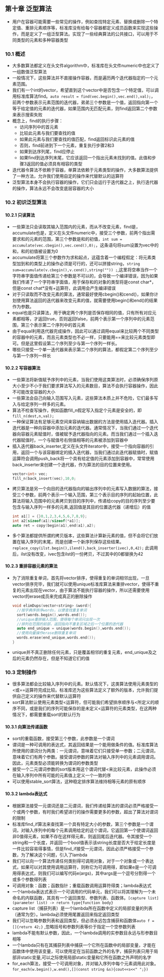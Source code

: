 ## 第十章 泛型算法
  + 用户在容器可能需要一些常见的操作，例如查找特定元素、替换或删除一个特定值、重排元素顺序等，标准库没有给每个容器都定义成员函数来实现这些操作，而是定义了一组泛型算法。实现了一些经典算法的公共接口，可以用于不同类型的元素和多种容器类型

### 10.1 概述
  + 大多数算法都定义在头文件algorithm中，标准库在头文件numeric中也定义了一组数值泛型算法
  + 一般情况下，这些算法并不直接操作容器，而是遍历两个迭代器指定的一个元素范围。
  + 我们有一个int的vector，希望直到这个vector中是否包含一个特定值，可以调用标准库算法find。`auto result = find(vec.begin(),vec.end(),val);`，前两个参数表示元素范围的迭代器，弟弟三个参数是一个值，返回指向第一个等于给定值的元素的迭代器，如果范围内无匹配元素，则find返回第二个参数来表示搜索失败
  + 概念上，find的执行步骤：
    + 访问序列中的首元素
    + 比较此元素与我们要查找的值
    + 如果此元素与我们要查找的值匹配，find返回标识此元素的值
    + 否则，find前进到下一个元素，重复执行步骤2和3
    + 如果到达序列尾，find应停止
    + 如果find到达序列末尾，它应该返回一个指出元素未找到的值。此值和步骤3返回的值必须具有相容的类型
  + 迭代器令算法不依赖于容器，单算法依赖于元素类型的操作，大多数算法提供了一种方法，允许我们使用自定的操作来代替默认的运算符
  + 泛型算法本身不会执行容器的操作，它们只会运行于迭代器之上，执行迭代器的操作，算法永远不会改变底层容器的大小

### 10.2 初识泛型算法
#### 10.2.1 只读算法
  + 一些算法只会读取其输入范围内的元素，而从不改变元素，find是，accumulate也是，定义在头文件numeric中，接受三个参数，前两个指出需要求和的元素的范围，第三个参数是和的初值，`int sum = accumulate(vec.cbegin(),vec.cend(),0);`，这条语句将sum设置为vec中的和，和的初值被设置为0
  + accumulate将第三个参数作为求和起点，这蕴含着一个编程假定：将元素类型加到和的类型上的操作必须是可行的，还可以拼接string，`string sum=accumulate(v.cbegin(),v.cend(),string("")) ;`,这里将空串当作一个字符串字面值传递给第三个参数是不可以的，会导致一个编译错误，因为如果我们传递了一个字符串字面值，用于保存和的对象的类型将是const char\*，但是const chat\*没有+运算符，此调用会产生编译错误
  + 对于只读取而不改变元素的算法，通常最好使用cbegin()和cend()，如果你计划使用算法返回的迭代器来改变元素的值，就需要使用begin()和end()的结果作为参数。
  + equal也是只读算法，用于确定两个序列是否保存相同的值，只有所有对应元素都相等，才返回true，否则返回false，前两个表示第一个序列中的元素范围，第三个表示第二个序列中的首元素
  + 由于equal利用迭代器完成操作，因此可以通过调用equal来比较两个不同类型的容器中的元素，而且元素类型也不必一样，只要能用==来比较元素类型即可。但是这里假设第二个序列至少与第一个序列一样长。
  + 哪些只接受一个单一迭代器来表示第二个序列的算法，都假定第二个序列至少与第一个序列一样长

#### 10.2.2 写容器算法
  + 一些算法将新值赋予序列中的元素，当我们使用这类算法时，必须确保序列原大小至少不小于我们要求算法写入的元素数目，算法不会执行容器操作，因此不可能改变容器的大小
  + 一些算法会自己向输入范围写入元素，这些算法本质上并不危险，它们最多写入与给定序列一样多的元素。
  + 算法不检查写操作，例如函数fill_n假定写入指定个元素是安全的，即`fill_n(dest,n,val);`
  + 一种保证算法有足够元素空间来容纳输出数据的方法是使用插入迭代器。插入迭代器是一种向容器中添加元素的迭代器。通常情况下，当我们通过一个迭代器向容器元素赋值时，值被赋予迭代器指向的元素。而当我们通过一个插入迭代器赋值时，一个与赋值号右侧值相等的元素被添加到容器中
  + 插入迭代器back_inserter,定义在头文件iterator中，接受一个指向容器的引用，返回一个与该容器绑定的插入迭代器，当我们通过此迭代器赋值时，赋值运算符会调用push_back将一个具有给定值的元素添加到容器中，常常使用back_inserter来创建一个迭代器，作为算法的目的位置来使用。
    ```cpp
    vector<int> vec;
    fill_n(back_insert(vec),10,0;
    ```
  + 拷贝算法是另一个向目的迭代器指向的输出序列中的元素写入数据的算法，接受三个参数，前两个表示一个输入范围，第三个表示目的序列的起始位置，此算法将输入范围中的元素拷贝到目的序列中，传递给copy的目的序列至少要包含与输入序列一样多的元素,返回值是其目的位置迭代器（递增后）的值
    ```cpp
    int a1[] = {}0,1,2,3,4,5,6,7,8,9};
    int a2[sizeof(a1)/sizeof(*a1)];
    auto ret = copy(begin(a1),end(a1),a2);
    ```
  + 多个算法都提供所谓的拷贝版本，这些算法计算新元素的值，但不会将它们放置在输入序列的末尾，而是创建一个新序列保存这些结果。`replace_copy(ilst.begin(),ilend(),back_inserter(ivec),0,42);` 此调用后，ilst没有改变，ivec包含ilst的一份拷贝，不过其中的0都替换为42

#### 10.2.3 重排容器元素的算法
  + 为了消除重复单词，首先将vector排序，使得重复的单词相邻出现，一旦vector排序完毕，我们就可以使用unique标准库算法来重排vector，使得不重复的元素出现在vector，由于算法不能执行容器的操作，所以还需要使用vector的erase成员来完成真正的删除操作
    ```cpp
    void elimDups(vector<string> &word){
      //按字典序排序words，以便查找重复单词
      sort(words.begin(),words.end());
      //unique重排输入范围，使得每个单词只出现一次
      //排列在范围的前部，返回指向不重复区域之后一个位置的迭代器
      auto end_unique = unique(words.begin(),words.end());
      //使用向量操作erase删除重复单词
      words.erase(end_unique,words.end());
    }
    ```
  + unique并不真正删除任何元素，只是覆盖相邻的重复元素，end_unique及之后的元素仍然存在，但是不知道它们的值

### 10.3 定制操作
  + 很多算法都会比较输入序列中的元素。默认情况下，这类算法使用元素类型的\<或==运算符完成比较。标准库还为这些算法定义了额外的版本，允许我们提供自己定义的操作来代替默认运算符
  + sort算法默认使用元素类型\<运算符，但可能我们希望排序顺序与\<所定义的顺序不同，或是我们的序列可能保存的是未定义\<运算符的元素类型，在这两种情况下，都需要重载sort的默认行为

#### 10.3.1 向算法传递函数
  + sort的重载函数，接受第三个参数，此参数是一个谓词
  + 谓词是一种可调用的表达式，其返回结果是一个能用做条件的值。标准库算法所使用的谓词分为两类：一元谓词，意味着它们只接受单一参数；二元谓词，意味着它们有两个参数。接受谓词参数的算法对输入序列中的元素调用谓词。因此，元素类型必须能转换为谓词的参数类型
  + 接受一个二元谓词参数的sort版本用这个谓词代替\<来比较元素，此操作必须在输入序列中所有可能的元素值上定义一个一致的序
  + 可以使用stable_sort算法，这种稳定排序算法维持相等元素的原有顺序

#### 10.3.2 lambda表达式
  + 根据算法接受一元谓词还是二元谓词，我们传递给算法的谓词必须严格接受一个或两个参数，有时我们希望进行的操作需要更多的参数，超出了算法对谓词的限制
  + 标准库find_if算法来查找第一个具有特定大小的参数，第三个参数是一个谓词，对输入序列中的每个元素调用给定的这个谓词，它返回第一个使谓词返回非0值得元素，如果不存在这样得元素，则返回尾后迭代器。令其接受一个string和一个长度，并返回一个bool值表示该string长度是否大于给定长度是一件比较容易得事情，但是find_if接受一元谓词，因此必须严格接受一个参数，为了解决这个问题，引入了lambda
  + 我们可以向一个算法传递任何类别得可调用对象，对于一个对象或一个表达式，如果可以对其使用调用运算符，则称它为可调用得，即如果e是一个可调用得表达式，则我们可以编写代码e(args)，其中args是一个逗号分割得一个或多个参数得列表
  + 可调用对象：函数；函数指针；重载函数调用运算符得类；lambda表达式
  + 一个lambda表达式表示一个可调用的代码单元，我们可以将其理解为一个未命名的内联函数，其具有一个返回类型、参数列表、函数体。`[capture list](parameter list) -> return type{function body}`
  + capture list（捕获列表）是一个lambda所在函数中定义的局部变量的列表（通常为空）。lambda必须使用尾置返回来指定返回类型
  + 我们可以忽略参数列表和返回类型，但必须永远包含捕获和函数体`auto f = []{return 42;}` ,忽略括号和参数列表等价于指定一个空参数列表
  + lambda不能有默认参数，因此，一个lambda调用的实参数目永远与形参数目相等
  + 一个lambda只有在其捕获列表中捕获一个它所在函数中的局部变量，才能在函数体中使用该变量，可以使用定在当前函数之外的名字，捕获列表只用于局部非static变量,可以之际使用局部static变量和它所在函数之外声明的名字
  + for_each算法，接受一个可调用对象，并对输入序列中每个元素调用此对象。`for_each(w.begin(),w.end(),[](const string &s){cout<<s<<" ";})`



